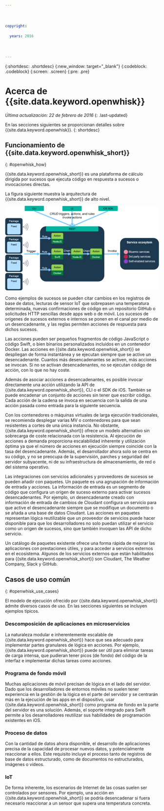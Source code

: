 ```yaml
---

 

copyright:

  years: 2016

 

---
```


{:shortdesc: .shortdesc}
{:new_window: target="_blank"}
{:codeblock: .codeblock}
{:screen: .screen}
{:pre: .pre}

# Acerca de {{site.data.keyword.openwhisk}}

*Última actualización: 22 de febrero de 2016*
{: .last-updated}

En las secciones siguientes se proporcionan detalles sobre {{site.data.keyword.openwhisk}}.
{: shortdesc}

## Funcionamiento de {{site.data.keyword.openwhisk_short}}
{: #openwhisk_how}

{{site.data.keyword.openwhisk_short}} es una plataforma de cálculo dirigida por sucesos que ejecuta código en respuesta
a sucesos o invocaciones directas.

La figura siguiente muestra la arquitectura de {{site.data.keyword.openwhisk_short}} de alto nivel.

![Arquitectura de {{site.data.keyword.openwhisk_short}} ](OpenWhisk.png)

Como ejemplos de sucesos se pueden citar cambios en los registros de base de datos, lecturas de sensor IoT que sobrepasen una
temperatura determinada, nuevas confirmaciones de código en un repositorio GitHub o solicitudes HTTP sencillas desde apps web o de móvil. Los sucesos
de orígenes de sucesos externos e internos se ponen en el canal por medio de un desencadenante, y las reglas permiten acciones
de respuesta para dichos sucesos.

Las acciones pueden ser pequeños fragmentos de código JavaScript o código Swift, o bien binarios personalizados
incluidos en un contenedor Docker. Las acciones en {{site.data.keyword.openwhisk_short}} se despliegan de forma instantánea y se ejecutan siempre que se active un desencadenante. Cuantos
más desencadenantes se activen, más acciones se invocan. Si no se activan desencadenantes, no se ejecutan código de acción, con lo que
no hay coste.

Además de asociar acciones a desencadenantes, es posible invocar directamente una acción utilizando
la API de {{site.data.keyword.openwhisk_short}}, CLI o el SDK de iOS. También se puede encadenar un conjunto de acciones
sin tener que escribir código. Cada acción de la cadena se invoca en secuencia con la salida de una acción pasada como
entrada para la siguiente secuencia.

Con los contenedores o máquinas virtuales de larga ejecución tradicionales, se recomienda desplegar varias MV o contenedores
para que sean resistentes a cortes de una única instancia. No obstante, {{site.data.keyword.openwhisk_short}} ofrece un modelo alternativo
sin sobrecarga de coste relacionada con la resistencia. Al ejecución de acciones a demanda proporciona escalabilidad inherente y utilización óptima
ya que el número de acciones en ejecución siempre coincide con la tasa del desencadenante. Además, el desarrollador ahora solo se centra
en su código, y no se preocupa de la supervisión, parches y seguridad del servidor subyacente, ni de su infraestructura de almacenamiento, de red o del sistema operativo.

Las integraciones con servicios adicionales y proveedores de sucesos se pueden añadir con paquetes. Un paquete es una agrupación de
información de entrada y acciones. La información de entrada es un segmento de código que configura un origen de suceso externo
para activar sucesos desencadenantes. Por ejemplo, un desencadenante creado con información de entrada de cambios de Cloudant configura un
servicio para que active el desencadenante siempre que se modifique un documento o se añada a una base de datos Cloudant. Las acciones
en paquetes representan lógica reutilizable que un proveedor de servicios puede hacer disponible para que los desarrolladores
no solo puedan utilizar el servicio como un origen de sucesos, sino que también invoquen las API de dicho servicio.

Un catálogo de paquetes existente ofrece una forma rápida de mejorar las aplicaciones con prestaciones útiles, y para acceder
a servicios externos en el ecosistema. Algunos de los servicios externos que están habilitados para
{{site.data.keyword.openwhisk_short}} son Cloudant, The Weather Company, Slack y GitHub.


## Casos de uso común
{: #openwhisk_use_cases}

El modelo de ejecución ofrecido por {{site.data.keyword.openwhisk_short}} admite diversos casos de uso. En las secciones siguientes
se incluyen ejemplos típicos.

### Descomposición de aplicaciones en microservicios
La naturaleza modular e inherentemente escalable de {{site.data.keyword.openwhisk_short}} hace que sea adecuado para
implementar partes granulares de lógica en acciones. Por ejemplo, {{site.data.keyword.openwhisk_short}} puede ser
útil para eliminar tareas de carga intensa, que pudieran tener picos (de fondo) del código de la interfaz e implementar dichas tareas
como acciones.

### Programa de fondo móvil
Muchas aplicaciones de móvil precisan de lógica en el lado del servidor. Dado que los desarrolladores de entornos móviles no suelen tener
experiencia en la gestión de la lógica en el parte del servidor y se centrarán más en la ejecución de las apps en el dispositivo,
usar {{site.data.keyword.openwhisk_short}} como programa de fondo en la parte del servidor es una solución. Además,
el soporte integrado para Swift permite a los desarrolladores reutilizar sus habilidades de programación existentes en iOS.

### Proceso de datos
Con la cantidad de datos ahora disponible, el desarrollo de aplicaciones precisa de la capacidad de procesar nuevos datos, y
potencialmente reaccionar a ellos. Este requisito incluye el proceso tanto de registros de base de datos estructurado, como de documentos no estructurados, imágenes o vídeos.

### IoT
De forma inherente, los escenarios de Internet de las cosas suelen ser controlados por sensores. Por ejemplo, una acción
en {{site.data.keyword.openwhisk_short}} se podría desencadenar si fuera necesario reaccionar a un sensor que supera una
temperatura concreta.



